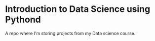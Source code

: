 # Introduction to Data Science using Pythond

A repo where I'm storing projects from my Data science course.

